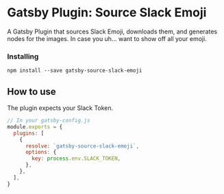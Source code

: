 # Gatsby Plugin: Source Slack Emoji

A Gatsby Plugin that sources Slack Emoji, downloads them, and generates nodes for the images. In case you uh... want to show off all your emoji.

### Installing

`npm install --save gatsby-source-slack-emoji`


## How to use

The plugin expects your Slack Token. 

```javascript
// In your gatsby-config.js
module.exports = {
  plugins: [
    {
      resolve: `gatsby-source-slack-emoji`,
      options: {
        key: process.env.SLACK_TOKEN,
      },
    },
  ],
}
```